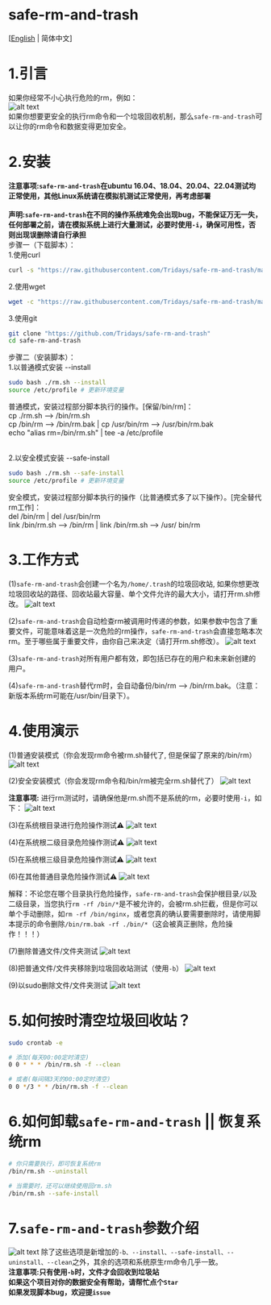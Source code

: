 # safe-rm-and-trash

[[English](https://github.com/Tridays/safe-rm-and-trash/blob/main/README_en.md) | 简体中文]
# 1.引言
如果你经常不小心执行危险的rm，例如：<br />
![alt text](https://github.com/Tridays/safe-rm-and-trash/blob/main/01.png?raw=true)
<br />
如果你想要更安全的执行rm命令和一个垃圾回收机制，那么`safe-rm-and-trash`可以让你的rm命令和数据变得更加安全。

# 2.安装
**注意事项:`safe-rm-and-trash`在ubuntu 16.04、18.04、20.04、22.04测试均正常使用，其他Linux系统请在模拟机测试正常使用，再考虑部署**<br /><br />
**声明:`safe-rm-and-trash`在不同的操作系统难免会出现bug，不能保证万无一失，任何部署之前，请在模拟系统上进行大量测试，必要时使用`-i`，确保可用性，否则出现误删除请自行承担**<br />
步骤一（下载脚本）：<br />
1.使用curl
```bash
curl -s "https://raw.githubusercontent.com/Tridays/safe-rm-and-trash/main/rm.sh" -o ~/rm.sh
```
2.使用wget
```bash
wget -c "https://raw.githubusercontent.com/Tridays/safe-rm-and-trash/main/rm.sh"
```
3.使用git
```bash
git clone "https://github.com/Tridays/safe-rm-and-trash"
cd safe-rm-and-trash
```
步骤二（安装脚本）：<br />
1.以普通模式安装 --install
```bash
sudo bash ./rm.sh --install
source /etc/profile # 更新环境变量
```
普通模式，安装过程部分脚本执行的操作。[保留/bin/rm]： <br />
cp ./rm.sh --> /bin/rm.sh <br />
cp /bin/rm --> /bin/rm.bak | cp /usr/bin/rm --> /usr/bin/rm.bak<br />
echo "alias rm=/bin/rm.sh" | tee -a /etc/profile <br /><br />

2.以安全模式安装 --safe-install
```bash
sudo bash ./rm.sh --safe-install
source /etc/profile # 更新环境变量
```
安全模式，安装过程部分脚本执行的操作（比普通模式多了以下操作）。[完全替代rm工作]： <br />
del /bin/rm | del /usr/bin/rm <br />
link /bin/rm.sh --> /bin/rm | link /bin/rm.sh --> /usr/ bin/rm<br />


# 3.工作方式
(1)`safe-rm-and-trash`会创建一个名为`/home/.trash`的垃圾回收站, 如果你想更改垃圾回收站的路径、回收站最大容量、单个文件允许的最大大小，请打开rm.sh修改。
![alt text](https://github.com/Tridays/safe-rm-and-trash/blob/main/02.png?raw=true)

(2)`safe-rm-and-trash`会自动检查rm被调用时传递的参数，如果参数中包含了重要文件，可能意味着这是一次危险的rm操作，`safe-rm-and-trash`会直接忽略本次rm。至于哪些属于重要文件，由你自己来决定（请打开rm.sh修改）。
![alt text](https://github.com/Tridays/safe-rm-and-trash/blob/main/03.png?raw=true)

(3)`safe-rm-and-trash`对所有用户都有效，即包括已存在的用户和未来新创建的用户。

(4)`safe-rm-and-trash`替代rm时，会自动备份/bin/rm --> /bin/rm.bak。（注意：新版本系统rm可能在/usr/bin/目录下）。

# 4.使用演示
(1)普通安装模式（你会发现rm命令被rm.sh替代了, 但是保留了原来的/bin/rm）
![alt text](https://github.com/Tridays/safe-rm-and-trash/blob/main/install.png?raw=true)

(2)安全安装模式（你会发现rm命令和/bin/rm被完全rm.sh替代了）
![alt text](https://github.com/Tridays/safe-rm-and-trash/blob/main/safe-install.png?raw=true)

**注意事项:**
进行rm测试时，请确保他是rm.sh而不是系统的rm，必要时使用`-i`，如下：
![alt text](https://github.com/Tridays/safe-rm-and-trash/blob/main/04.png?raw=true)

(3)在系统根目录进行危险操作测试⚠️
![alt text](https://github.com/Tridays/safe-rm-and-trash/blob/main/05.png?raw=true)

(4)在系统根二级目录危险操作测试⚠️
![alt text](https://github.com/Tridays/safe-rm-and-trash/blob/main/08.png?raw=true)

(5)在系统根三级目录危险操作测试⚠️
![alt text](https://github.com/Tridays/safe-rm-and-trash/blob/main/09.png?raw=true)

(6)在其他普通目录危险操作测试⚠️
![alt text](https://github.com/Tridays/safe-rm-and-trash/blob/main/06.png?raw=true)


解释：不论您在哪个目录执行危险操作，`safe-rm-and-trash`会保护根目录`/`以及二级目录，当您执行`rm -rf /bin/*`是不被允许的，会被rm.sh拦截，但是你可以单个手动删除，如`rm -rf /bin/nginx`，或者您真的确认要需要删除时，请使用脚本提示的命令删除`/bin/rm.bak -rf ./bin/*`（这会被真正删除，危险操作！！！）


(7)删除普通文件/文件夹测试
![alt text](https://github.com/Tridays/safe-rm-and-trash/blob/main/07.png?raw=true)

(8)把普通文件/文件夹移除到垃圾回收站测试（使用`-b`）
![alt text](https://github.com/Tridays/safe-rm-and-trash/blob/main/10.png?raw=true)

(9)以sudo删除文件/文件夹测试
![alt text](https://github.com/Tridays/safe-rm-and-trash/blob/main/11.png?raw=true)


# 5.如何按时清空垃圾回收站？
```bash
sudo crontab -e

# 添加(每天00:00定时清空)
0 0 * * * /bin/rm.sh -f --clean

# 或者(每间隔3天的00:00定时清空)
0 0 */3 * * /bin/rm.sh -f --clean
```


# 6.如何卸载`safe-rm-and-trash` || 恢复系统rm
```bash
# 你只需要执行，即可恢复系统rm
/bin/rm.sh --uninstall

# 当需要时，还可以继续使用回rm.sh
/bin/rm.sh --safe-install
```

# 7.`safe-rm-and-trash`参数介绍
![alt text](https://github.com/Tridays/safe-rm-and-trash/blob/main/12.png?raw=true)
除了这些选项是新增加的`-b、--install、--safe-install、--uninstall、--clean`之外，其余的选项和系统原生rm命令几乎一致。<br/>
**注意事项:只有使用`-b`时，文件才会回收到垃圾站**<br/>
**如果这个项目对你的数据安全有帮助，请帮忙点个`Star`**<br/>
**如果发现脚本bug，欢迎提`issue`**<br/>

